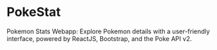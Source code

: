 # PokeStat
Pokemon Stats Webapp: Explore Pokemon details with a user-friendly interface, powered by ReactJS, Bootstrap, and the Poke API v2.
